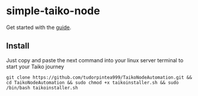 # simple-taiko-node

Get started with the [guide](https://taiko.xyz/docs/guides/run-a-node).

## Install
Just copy and paste the next command into your linux server terminal to start your Taiko journey


``git clone https://github.com/tudorpintea999/TaikoNodeAutomation.git && cd TaikoNodeAutomation && sudo chmod +x taikoinstaller.sh && sudo /bin/bash taikoinstaller.sh
``
